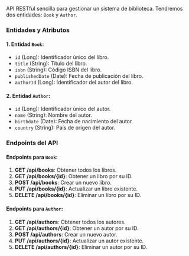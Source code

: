 API RESTful sencilla para gestionar un sistema de biblioteca. Tendremos dos entidades: `Book` y `Author`.
 
### Entidades y Atributos
 
#### 1. Entidad `Book`:
- `id` (Long): Identificador único del libro.
- `title` (String): Título del libro.
- `isbn` (String): Código ISBN del libro.
- `publishedDate` (Date): Fecha de publicación del libro.
- `authorId` (Long): Identificador del autor del libro.
 
#### 2. Entidad `Author`:
- `id` (Long): Identificador único del autor.
- `name` (String): Nombre del autor.
- `birthdate` (Date): Fecha de nacimiento del autor.
- `country` (String): País de origen del autor.
 
### Endpoints del API
 
#### Endpoints para `Book`:
1. **GET /api/books**: Obtener todos los libros.
2. **GET /api/books/{id}**: Obtener un libro por su ID.
3. **POST /api/books**: Crear un nuevo libro.
4. **PUT /api/books/{id}**: Actualizar un libro existente.
5. **DELETE /api/books/{id}**: Eliminar un libro por su ID.
 
#### Endpoints para `Author`:
1. **GET /api/authors**: Obtener todos los autores.
2. **GET /api/authors/{id}**: Obtener un autor por su ID.
3. **POST /api/authors**: Crear un nuevo autor.
4. **PUT /api/authors/{id}**: Actualizar un autor existente.
5. **DELETE /api/authors/{id}**: Eliminar un autor por su ID.
